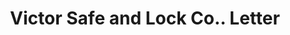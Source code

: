 ---
doi: 10.7916/D8GQ88WM
date_other: unknown
date_other_textual: unknown
form: correspondence
genre:
- Letters (correspondence)
name:
- Victor Safe and Lock Co.
object_in_context_url: https://biggert.cul.columbia.edu/items/view/ave_biggert_01275
subject_hierarchical_geographic:
- Cincinnati, Ohio, United States
subject_name:
- Victor Safe and Lock Co.
title: Victor Safe and Lock Co.. Letter
sort_title: Victor Safe and Lock Co.. Letter
call_number: ave_biggert_01275
coordinates:
- 39.1,-84.51666666666667
pid: ave_biggert_01275
identifiers: ave_biggert_01275
canvas_id: ldpd:396537
permalink: "/items/ave_biggert_01275/"
layout: iiif-image-page
---
